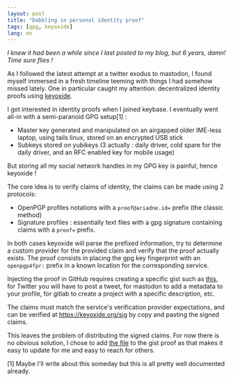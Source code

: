 ```yaml
---
layout: post
title: "Dabbling in personal identity proof"
tags: [gpg, keyoxide]
lang: en
---
```


_I knew it had been a while since I last posted to my blog, but 6 years, damn! Time sure flies !_

As I followed the latest attempt at a twitter exodus to mastodon, I found myself immersed in a fresh timeline teeming with things I had somehow missed lately. One in particular caught my attention: decentralized identity proofs using [keyoxide](https://keyoxide.org/). 

I got interested in identity proofs when I joined keybase. I eventually went all-in with a semi-paranoid GPG setup[1] : 
- Master key generated and manipulated on an airgapped older IME-less laptop, using tails linux, stored on an encrypted USB stick
- Subkeys stored on yubikeys (3 actually : daily driver, cold spare for the daily driver, and an RFC enabled key for mobile usage)


But storing all my social network handles in my GPG key is painful, hence keyoxide ! 

The core idea is to verify claims of identity, the claims can be made using 2 protocols: 

- OpenPGP profiles notations with a `proof@ariadne.id=` prefix (the classic method)
- Signature profiles : essentially text files with a gpg signature containing claims with a `proof=` prefix.

In both cases keyoxide will parse the prefixed information, try to determine a custom provider for the provided claim and verify that the proof actually exists. The proof consists in placing the gpg key fingerprint with an `openpgp4fpr:` prefix in a known location for the corresponding service. 

Injecting the proof in GitHub requires creating a specific gist such as [this](https://gist.github.com/jeantil/d3bf3d2dba8eeaa9ce06bcda1206e459), for Twitter you will have to post a tweet, for mastodon to add a metadata to your profile, for gitlab to create a project with a specific description, etc.

The claims must match the service's verification provider expectations, and can be verified at  https://keyoxide.org/sig by copy and pasting the signed claims. 

This leaves the problem of distributing the signed claims. For now there is no obvious solution, I chose to add [the file](https://gist.github.com/jeantil/d3bf3d2dba8eeaa9ce06bcda1206e459#file-signature-profile) to the gist proof as that makes it easy to update for me and easy to reach for others.

[1] Maybe I'll write about this someday but this is all pretty well documented already.